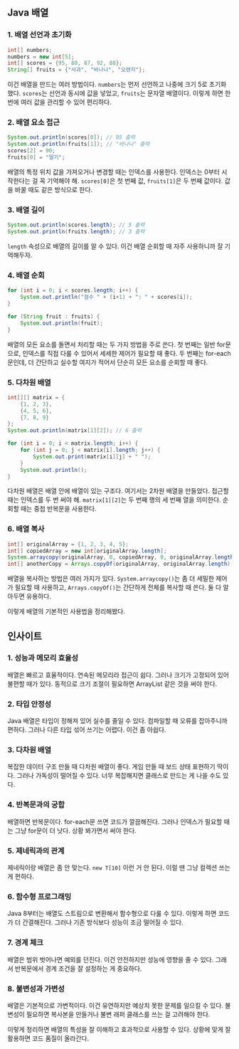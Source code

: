 ## Java 배열

### 1. 배열 선언과 초기화

```java
int[] numbers;
numbers = new int[5];
int[] scores = {95, 80, 87, 92, 88};
String[] fruits = {"사과", "바나나", "오렌지"};
```

이건 배열을 만드는 여러 방법이다. `numbers`는 먼저 선언하고 나중에 크기 5로 초기화했다. `scores`는 선언과 동시에 값을 넣었고, `fruits`는 문자열 배열이다. 이렇게 하면 한 번에 여러 값을 관리할 수 있어 편리하다.

### 2. 배열 요소 접근

```java
System.out.println(scores[0]); // 95 출력
System.out.println(fruits[1]); // "바나나" 출력
scores[2] = 90;
fruits[0] = "딸기";
```

배열의 특정 위치 값을 가져오거나 변경할 때는 인덱스를 사용한다. 인덱스는 0부터 시작한다는 걸 꼭 기억해야 해. `scores[0]`은 첫 번째 값, `fruits[1]`은 두 번째 값이다. 값을 바꿀 때도 같은 방식으로 한다.

### 3. 배열 길이

```java
System.out.println(scores.length); // 5 출력
System.out.println(fruits.length); // 3 출력
```

`length` 속성으로 배열의 길이를 알 수 있다. 이건 배열 순회할 때 자주 사용하니까 잘 기억해두자.

### 4. 배열 순회

```java
for (int i = 0; i < scores.length; i++) {
    System.out.println("점수 " + (i+1) + ": " + scores[i]);
}

for (String fruit : fruits) {
    System.out.println(fruit);
}
```

배열의 모든 요소를 돌면서 처리할 때는 두 가지 방법을 주로 쓴다. 첫 번째는 일반 for문으로, 인덱스를 직접 다룰 수 있어서 세세한 제어가 필요할 때 좋다. 두 번째는 for-each문인데, 더 간단하고 실수할 여지가 적어서 단순히 모든 요소를 순회할 때 좋다.

### 5. 다차원 배열

```java
int[][] matrix = {
    {1, 2, 3},
    {4, 5, 6},
    {7, 8, 9}
};
System.out.println(matrix[1][2]); // 6 출력

for (int i = 0; i < matrix.length; i++) {
    for (int j = 0; j < matrix[i].length; j++) {
        System.out.print(matrix[i][j] + " ");
    }
    System.out.println();
}
```

다차원 배열은 배열 안에 배열이 있는 구조다. 여기서는 2차원 배열을 만들었다. 접근할 때는 인덱스를 두 번 써야 해. `matrix[1][2]`는 두 번째 행의 세 번째 열을 의미한다. 순회할 때는 중첩 반복문을 사용한다.

### 6. 배열 복사

```java
int[] originalArray = {1, 2, 3, 4, 5};
int[] copiedArray = new int[originalArray.length];
System.arraycopy(originalArray, 0, copiedArray, 0, originalArray.length);
int[] anotherCopy = Arrays.copyOf(originalArray, originalArray.length);
```

배열을 복사하는 방법은 여러 가지가 있다. `System.arraycopy()`는 좀 더 세밀한 제어가 필요할 때 사용하고, `Arrays.copyOf()`는 간단하게 전체를 복사할 때 쓴다. 둘 다 알아두면 유용하다.

이렇게 배열의 기본적인 사용법을 정리해봤다.

## 인사이트

### 1. 성능과 메모리 효율성

배열은 빠르고 효율적이다. 연속된 메모리라 접근이 쉽다. 그러나 크기가 고정되어 있어 불편할 때가 있다. 동적으로 크기 조절이 필요하면 ArrayList 같은 것을 써야 한다.

### 2. 타입 안정성

Java 배열은 타입이 정해져 있어 실수를 줄일 수 있다. 컴파일할 때 오류를 잡아주니까 편하다. 그러나 다른 타입 섞어 쓰기는 어렵다. 이건 좀 아쉽다.

### 3. 다차원 배열

복잡한 데이터 구조 만들 때 다차원 배열이 좋다. 게임 만들 때 보드 상태 표현하기 딱이다. 그러나 가독성이 떨어질 수 있다. 너무 복잡해지면 클래스로 만드는 게 나을 수도 있다.

### 4. 반복문과의 궁합

배열하면 반복문이다. for-each문 쓰면 코드가 깔끔해진다. 그러나 인덱스가 필요할 때는 그냥 for문이 더 낫다. 상황 봐가면서 써야 한다.

### 5. 제네릭과의 관계

제네릭이랑 배열은 좀 안 맞는다. `new T[10]` 이런 거 안 된다. 이럴 땐 그냥 컬렉션 쓰는 게 편하다.

### 6. 함수형 프로그래밍

Java 8부터는 배열도 스트림으로 변환해서 함수형으로 다룰 수 있다. 이렇게 하면 코드가 더 간결해진다. 그러나 기존 방식보다 성능이 조금 떨어질 수 있다.

### 7. 경계 체크

배열은 범위 벗어나면 예외를 던진다. 이건 안전하지만 성능에 영향을 줄 수 있다. 그래서 반복문에서 경계 조건을 잘 설정하는 게 중요하다.

### 8. 불변성과 가변성

배열은 기본적으로 가변적이다. 이건 유연하지만 예상치 못한 문제를 일으킬 수 있다. 불변성이 필요하면 복사본을 만들거나 불변 래퍼 클래스를 쓰는 걸 고려해야 한다.

이렇게 정리하면 배열의 특성을 잘 이해하고 효과적으로 사용할 수 있다. 상황에 맞게 잘 활용하면 코드 품질이 올라간다.
